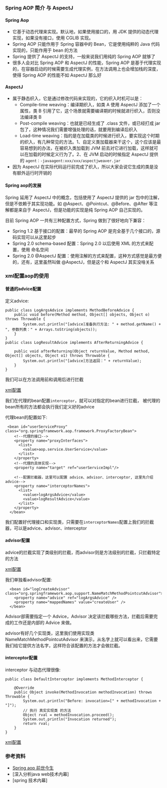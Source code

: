 ### Spring AOP 简介 与 AspectJ

#### Spring Aop
- 它基于动态代理来实现。默认地，如果使用接口的，用 JDK 提供的动态代理实现，如果没有接口，使用 CGLIB 实现。
- Spring AOP 只能作用于 Spring 容器中的 Bean，它是使用纯粹的 Java 代码实现的，只能作用于 bean 的方法
- Spring 提供了 AspectJ 的支持，一般来说我们用纯的 Spring AOP 就够了
- 很多人会对比 Spring AOP 和 AspectJ 的性能，Spring AOP 是基于代理实现的，在容器启动的时候需要生成代理实例，在方法调用上也会增加栈的深度，使得 Spring AOP 的性能不如 AspectJ 那么好


#### AspectJ
- 属于静态织入，它是通过修改代码来实现的，它的织入时机可以是：
  - Compile-time weaving：编译期织入，如类 A 使用 AspectJ 添加了一个属性，类 B 引用了它，这个场景就需要编译期的时候就进行织入，否则没法编译类 B
  - Post-compile weaving：也就是已经生成了 .class 文件，或已经打成 jar 包了，这种情况我们需要增强处理的话，就要用到编译后织入
  - Load-time weaving：指的是在加载类的时候进行织入，要实现这个时期的织入，有几种常见的方法。1、自定义类加载器来干这个，这个应该是最容易想到的办法，在被织入类加载到 JVM 
  前去对它进行加载，这样就可以在加载的时候定义行为了。2、在 JVM 启动的时候指定 AspectJ 提供的 `agent：-javaagent:xxx/xxx/aspectjweaver.jar`
- 因为 AspectJ 在实际代码运行前完成了织入，所以大家会说它生成的类是没有额外运行时开销的

#### Spring aop的发展

Spring 延用了 AspectJ 中的概念，包括使用了 AspectJ 提供的 jar 包中的注解，但是不依赖于其实现功能。如 @Aspect、@Pointcut、@Before、@After 等注解都是来自于 AspectJ，但是功能的实现是纯 Spring AOP 自己实现的。

目前 Spring AOP 一共有三种配置方式，Spring 做到了很好地向下兼容：
- Spring 1.2 基于接口的配置：最早的 Spring AOP 是完全基于几个接口的，源码实现可以从这里起步
- Spring 2.0 schema-based 配置：Spring 2.0 以后使用 XML 的方式来配置，使用 命名空间 <aop />
- Spring 2.0 @AspectJ 配置：使用注解的方式来配置，这种方式感觉是最方便的，还有，这里虽然叫做 @AspectJ，但是这个和 AspectJ 其实没啥关系


### xml配置aop的使用

#### 普通的advice配置
定义advice:
``` 
public class LogArgsAdvice implements MethodBeforeAdvice {
    public void before(Method method, Object[] objects, Object o) throws Throwable {
        System.out.println("[advice]准备执行方法: " + method.getName() + ", 参数列表：" + Arrays.toString(objects));
    }
}
public class LogResultAdvice implements AfterReturningAdvice {

    public void afterReturning(Object returnValue, Method method, Object[] objects, Object o1) throws Throwable {
        System.out.println("[advice]方法返回：" + returnValue);
    }
}
```
我们可以在方法调用前和调用后进行拦截

[xml配置](https://github.com/haobinaa/spring-resource/blob/master/src/main/resources/spring_1_2_advice.xml)

我们在代理的bean配置`interceptor`，就可以对指定的bean进行拦截， 被代理的bean所有的方法都会执行我们定义好的advice

代理bean的配置如下:
``` 
 <bean id="userServiceProxy" class="org.springframework.aop.framework.ProxyFactoryBean">
    <!--代理的接口-->
    <property name="proxyInterfaces">
      <list>
        <value>aop.service.UserService</value>
      </list>
    </property>
    <!--代理的具体实现-->
    <property name="target" ref="userServiceImpl"/>

    <!--配置拦截器，这里可以配置 advice、advisor、interceptor, 这里先介绍 advice-->
    <property name="interceptorNames">
      <list>
        <value>logArgsAdvice</value>
        <value>logResultAdvice</value>
      </list>
    </property>
  </bean>
```
我们配置好代理接口和实现类，只需要在`interceptorNames`配置上我们的拦截器，可以是advice、advisor、interceptor
#### advisor配置

advice的拦截实现了类级别的拦截，而advisor则是方法级别的拦截，只拦截特定的方法

[xml配置](https://github.com/haobinaa/spring-resource/blob/master/src/main/resources/spring_1_2_advisor.xml)

我们单独看advisor配置:
``` 
  <bean id="logCreateAdvisor" class="org.springframework.aop.support.NameMatchMethodPointcutAdvisor">
    <property name="advice" ref="logArgsAdvice" />
    <property name="mappedNames" value="createUser" />
  </bean>
```
 Advisor部需要指定一个 Advice，Advisor 决定该拦截哪些方法，拦截后需要完成的工作还是内部的 Advice 来做。
 
 advisor有好几个实现类，这里我们使用实现类 NameMatchMethodPointcutAdvisor 来演示，从名字上就可以看出来，它需要我们给它提供方法名字，这样符合该配置的方法才会做拦截。
 
#### interceptor配置

interceptor 与动态代理很像:
``` 
public class DefaultInterceptor implements MethodInterceptor {

    @Override
    public Object invoke(MethodInvocation methodInvocation) throws Throwable {
        System.out.println("Before: invocation=[" + methodInvocation + "]");
        // 执行 真实实现类 的方法
        Object rval = methodInvocation.proceed();
        System.out.println("Invocation returned");
        return rval;
    }
}
```

[xml配置]()
### 参考资料
- [Spring aop 前世今生](https://javadoop.com/post/spring-aop-intro)
- [深入分析java web技术内幕]
- [spring 技术内幕]